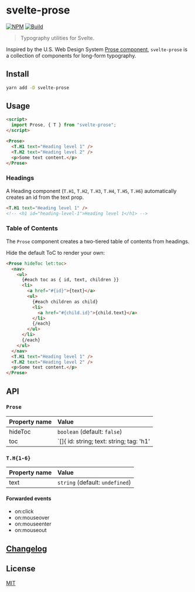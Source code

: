 # svelte-prose

[![NPM][npm]][npm-url]
[![Build][build]][build-badge]

> Typography utilities for Svelte.

Inspired by the U.S. Web Design System [Prose component](https://designsystem.digital.gov/components/typography/#prose), `svelte-prose` is a collection of components for long-form typography.

## Install

```bash
yarn add -D svelte-prose
```

## Usage

```html
<script>
  import Prose, { T } from "svelte-prose";
</script>

<Prose>
  <T.H1 text="Heading level 1" />
  <T.H2 text="Heading level 2" />
  <p>Some text content.</p>
</Prose>
```

### Headings

A Heading component (`T.H1`, `T.H2`, `T.H3`, `T.H4`, `T.H5`, `T.H6`) automatically creates an id from the text prop.

```html
<T.H1 text="Heading level 1" />
<!-- <h1 id="heading-level-1">Heading level 1</h1> -->
```

### Table of Contents

The `Prose` component creates a two-tiered table of contents from headings.

Hide the default ToC to render your own:

```html
<Prose hideToc let:toc>
  <nav>
    <ul>
      {#each toc as { id, text, children }}
      <li>
        <a href="#{id}">{text}</a>
        <ul>
          {#each children as child}
          <li>
            <a href="#{child.id}">{child.text}</a>
          </li>
          {/each}
        </ul>
      </li>
      {/each}
    </ul>
  </nav>
  <T.H1 text="Heading level 1" />
  <T.H2 text="Heading level 2" />
  <p>Some text content.</p>
</Prose>
```

## API

### `Prose`

| Property name | Value                                                                 |
| :------------ | :-------------------------------------------------------------------- |
| hideToc       | `boolean` (default: `false`)                                          |
| toc           | `[]{ id: string; text: string; tag: 'h1' | string; }` (default: `[]`) |

### `T.H{1-6}`

| Property name | Value                           |
| :------------ | :------------------------------ |
| text          | `string` (default: `undefined`) |

#### Forwarded events

- on:click
- on:mouseover
- on:mouseenter
- on:mouseout

## [Changelog](CHANGELOG.md)

## License

[MIT](LICENSE)

[npm]: https://img.shields.io/npm/v/svelte-prose.svg?color=blue
[npm-url]: https://npmjs.com/package/svelte-prose
[build]: https://travis-ci.com/metonym/svelte-prose.svg?branch=master
[build-badge]: https://travis-ci.com/metonym/svelte-prose
